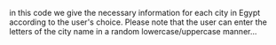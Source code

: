 in this code we give the necessary information for each city in Egypt according to the user's choice.
Please note that the user can enter the letters of the city name in a random lowercase/uppercase manner...
